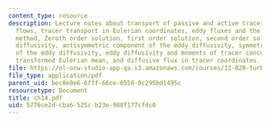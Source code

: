 ```yaml
---
content_type: resource
description: Lecture notes about transport of passive and active tracers in turbulent
  flows, tracer transport in Eulerian coordinates, eddy fluxes and the multi-scale
  method, Zeroth order solution, first order solution, second order solution, eddy
  diffusivity, antisymmetric component of the eddy diffusivity, symmetric component
  of the eddy diffusivity, eddy diffusivity and moments of tracer concentration, the
  transformed Eulerian mean, and diffusive flux in tracer coordinates.
file: https://ol-ocw-studio-app-qa.s3.amazonaws.com/courses/12-820-turbulence-in-the-ocean-and-atmosphere-spring-2006/5776ce2dcba6525cb23e988f177cfdc0_ch14.pdf
file_type: application/pdf
parent_uid: bec8e0e6-6fff-66ce-0558-0c295bd1495c
resourcetype: Document
title: ch14.pdf
uid: 5776ce2d-cba6-525c-b23e-988f177cfdc0
---
```

